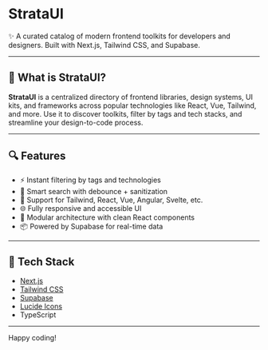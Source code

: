 # StrataUI

✨ A curated catalog of modern frontend toolkits for developers and designers. Built with Next.js, Tailwind CSS, and Supabase.

---

## 🧠 What is StrataUI?

**StrataUI** is a centralized directory of frontend libraries, design systems, UI kits, and frameworks across popular technologies like React, Vue, Tailwind, and more. Use it to discover toolkits, filter by tags and tech stacks, and streamline your design-to-code process.

---

## 🔍 Features

- ⚡ Instant filtering by tags and technologies
- 🔎 Smart search with debounce + sanitization
- 🎨 Support for Tailwind, React, Vue, Angular, Svelte, etc.
- 🌐 Fully responsive and accessible UI
- 🧩 Modular architecture with clean React components
- 📦 Powered by Supabase for real-time data

---

## 🚀 Tech Stack

- [Next.js](https://nextjs.org/)
- [Tailwind CSS](https://tailwindcss.com/)
- [Supabase](https://supabase.com/)
- [Lucide Icons](https://lucide.dev/)
- TypeScript

---

Happy coding!
